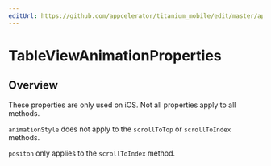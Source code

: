 ```yaml
---
editUrl: https://github.com/appcelerator/titanium_mobile/edit/master/apidoc/Titanium/UI/TableView.yml
---
```

# TableViewAnimationProperties

<TypeHeader/>

## Overview

These properties are only used on iOS. Not all properties apply to all methods.

`animationStyle` does not apply to the `scrollToTop` or `scrollToIndex` methods.

`positon` only applies to the `scrollToIndex` method.

<ApiDocs/>
